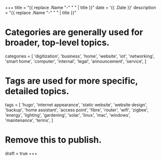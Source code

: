 +++
title = "{{ replace .Name "-" " " | title }}"
date = '{{ .Date }}'
description = "{{ replace .Name "-" " " | title }}"
# Categories are generally used for broader, top-level topics.
categories = [
 'digitization',
 'business',
 'home',
 'website',
 'iot',
 'networking',
 'smart home',
 'computer',
 'internal',
 'legal',
 'announcement',
 'service',
]
# Tags are used for more specific, detailed topics.
tags = [
 'hugo',
 'internet appearance',
 'static website',
 'website design',
 'backup',
 'home assistant',
 'access point',
 'fibre',
 'router',
 'wifi',
 'zigbee',
 'energy',
 'lighting',
 'gardening',
 'solar',
 'linux',
 'mac',
 'windows',
 'maintenance',
 'terms',
]
# Remove this to publish.
draft = true
+++
